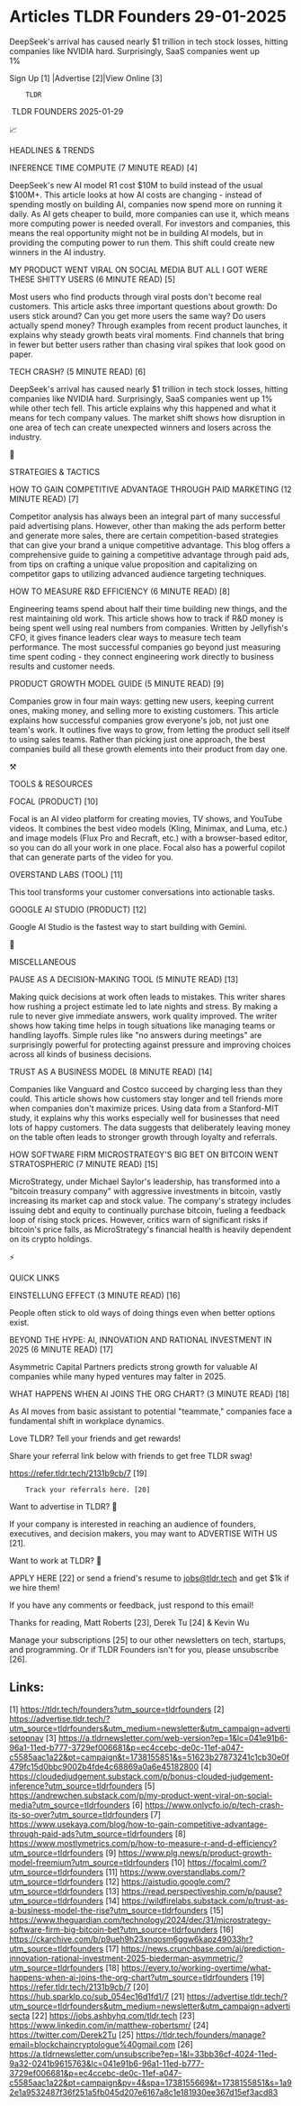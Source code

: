 # Articles TLDR Founders 29-01-2025

DeepSeek's arrival has caused nearly $1 trillion in tech stock losses,
hitting companies like NVIDIA hard. Surprisingly, SaaS companies went
up
1% ‌ ‌ ‌ ‌ ‌ ‌ ‌ ‌ ‌ ‌ ‌ ‌ ‌ ‌ ‌ ‌ ‌ ‌ ‌ ‌ ‌ ‌ ‌ ‌ ‌ ‌  ‌ ‌ ‌ ‌ ‌ ‌ ‌ ‌ ‌ ‌ ‌ ‌ ‌ ‌ ‌ ‌ ‌ ‌ ‌ ‌ ‌ ‌ ‌ ‌ ‌ ‌ 


 Sign Up [1] |Advertise [2]|View Online [3] 

		TLDR

 TLDR FOUNDERS 2025-01-29

📈 

HEADLINES & TRENDS

 INFERENCE TIME COMPUTE (7 MINUTE READ) [4] 

 DeepSeek's new AI model R1 cost $10M to build instead of the usual
$100M+. This article looks at how AI costs are changing - instead of
spending mostly on building AI, companies now spend more on running it
daily. As AI gets cheaper to build, more companies can use it, which
means more computing power is needed overall. For investors and
companies, this means the real opportunity might not be in building AI
models, but in providing the computing power to run them. This shift
could create new winners in the AI industry. 

 MY PRODUCT WENT VIRAL ON SOCIAL MEDIA BUT ALL I GOT WERE THESE SHITTY
USERS (6 MINUTE READ) [5] 

 Most users who find products through viral posts don't become real
customers. This article asks three important questions about growth:
Do users stick around? Can you get more users the same way? Do users
actually spend money? Through examples from recent product launches,
it explains why steady growth beats viral moments. Find channels that
bring in fewer but better users rather than chasing viral spikes that
look good on paper. 

 TECH CRASH? (5 MINUTE READ) [6] 

 DeepSeek's arrival has caused nearly $1 trillion in tech stock
losses, hitting companies like NVIDIA hard. Surprisingly, SaaS
companies went up 1% while other tech fell. This article explains why
this happened and what it means for tech company values. The market
shift shows how disruption in one area of tech can create unexpected
winners and losers across the industry. 

🧠 

STRATEGIES & TACTICS

 HOW TO GAIN COMPETITIVE ADVANTAGE THROUGH PAID MARKETING (12 MINUTE
READ) [7] 

 Competitor analysis has always been an integral part of many
successful paid advertising plans. However, other than making the ads
perform better and generate more sales, there are certain
competition-based strategies that can give your brand a unique
competitive advantage. This blog offers a comprehensive guide to
gaining a competitive advantage through paid ads, from tips on
crafting a unique value proposition and capitalizing on competitor
gaps to utilizing advanced audience targeting techniques. 

 HOW TO MEASURE R&D EFFICIENCY (6 MINUTE READ) [8] 

 Engineering teams spend about half their time building new things,
and the rest maintaining old work. This article shows how to track if
R&D money is being spent well using real numbers from companies.
Written by Jellyfish's CFO, it gives finance leaders clear ways to
measure tech team performance. The most successful companies go beyond
just measuring time spent coding - they connect engineering work
directly to business results and customer needs. 

 PRODUCT GROWTH MODEL GUIDE (5 MINUTE READ) [9] 

 Companies grow in four main ways: getting new users, keeping current
ones, making money, and selling more to existing customers. This
article explains how successful companies grow everyone's job, not
just one team's work. It outlines five ways to grow, from letting the
product sell itself to using sales teams. Rather than picking just one
approach, the best companies build all these growth elements into
their product from day one. 

⚒️ 

TOOLS & RESOURCES

 FOCAL (PRODUCT) [10] 

 Focal is an AI video platform for creating movies, TV shows, and
YouTube videos. It combines the best video models (Kling, Minimax, and
Luma, etc.) and image models (Flux Pro and Recraft, etc.) with a
browser-based editor, so you can do all your work in one place. Focal
also has a powerful copilot that can generate parts of the video for
you. 

 OVERSTAND LABS (TOOL) [11] 

 This tool transforms your customer conversations into actionable
tasks. 

 GOOGLE AI STUDIO (PRODUCT) [12] 

 Google AI Studio is the fastest way to start building with Gemini. 

🎁 

MISCELLANEOUS

 PAUSE AS A DECISION-MAKING TOOL (5 MINUTE READ) [13] 

 Making quick decisions at work often leads to mistakes. This writer
shares how rushing a project estimate led to late nights and stress.
By making a rule to never give immediate answers, work quality
improved. The writer shows how taking time helps in tough situations
like managing teams or handling layoffs. Simple rules like "no answers
during meetings" are surprisingly powerful for protecting against
pressure and improving choices across all kinds of business decisions.


 TRUST AS A BUSINESS MODEL (8 MINUTE READ) [14] 

 Companies like Vanguard and Costco succeed by charging less than they
could. This article shows how customers stay longer and tell friends
more when companies don't maximize prices. Using data from a
Stanford-MIT study, it explains why this works especially well for
businesses that need lots of happy customers. The data suggests that
deliberately leaving money on the table often leads to stronger growth
through loyalty and referrals. 

 HOW SOFTWARE FIRM MICROSTRATEGY'S BIG BET ON BITCOIN WENT
STRATOSPHERIC (7 MINUTE READ) [15] 

 MicroStrategy, under Michael Saylor's leadership, has transformed
into a "bitcoin treasury company" with aggressive investments in
bitcoin, vastly increasing its market cap and stock value. The
company's strategy includes issuing debt and equity to continually
purchase bitcoin, fueling a feedback loop of rising stock prices.
However, critics warn of significant risks if bitcoin's price falls,
as MicroStrategy's financial health is heavily dependent on its crypto
holdings. 

⚡ 

QUICK LINKS

 EINSTELLUNG EFFECT (3 MINUTE READ) [16] 

 People often stick to old ways of doing things even when better
options exist. 

 BEYOND THE HYPE: AI, INNOVATION AND RATIONAL INVESTMENT IN 2025 (6
MINUTE READ) [17] 

 Asymmetric Capital Partners predicts strong growth for valuable AI
companies while many hyped ventures may falter in 2025. 

 WHAT HAPPENS WHEN AI JOINS THE ORG CHART? (3 MINUTE READ) [18] 

 As AI moves from basic assistant to potential "teammate," companies
face a fundamental shift in workplace dynamics. 

Love TLDR? Tell your friends and get rewards!

 Share your referral link below with friends to get free TLDR swag! 

 https://refer.tldr.tech/2131b9cb/7 [19] 

		Track your referrals here. [20]

Want to advertise in TLDR? 📰

 If your company is interested in reaching an audience of founders,
executives, and decision makers, you may want to ADVERTISE WITH US
[21]. 

Want to work at TLDR? 💼

 APPLY HERE [22] or send a friend's resume to jobs@tldr.tech and get
$1k if we hire them! 

 If you have any comments or feedback, just respond to this email! 

Thanks for reading, 
Matt Roberts [23], Derek Tu [24] & Kevin Wu 

 Manage your subscriptions [25] to our other newsletters on tech,
startups, and programming. Or if TLDR Founders isn't for you, please
unsubscribe [26]. 

 

Links:
------
[1] https://tldr.tech/founders?utm_source=tldrfounders
[2] https://advertise.tldr.tech/?utm_source=tldrfounders&utm_medium=newsletter&utm_campaign=advertisetopnav
[3] https://a.tldrnewsletter.com/web-version?ep=1&lc=041e91b6-96a1-11ed-b777-3729ef006681&p=ec4ccebc-de0c-11ef-a047-c5585aac1a22&pt=campaign&t=1738155851&s=51623b27873241c1cb30e0f479fc15d0bbc9002b4fde4c68869a0a6e45182800
[4] https://cloudedjudgement.substack.com/p/bonus-clouded-judgement-inference?utm_source=tldrfounders
[5] https://andrewchen.substack.com/p/my-product-went-viral-on-social-media?utm_source=tldrfounders
[6] https://www.onlycfo.io/p/tech-crash-its-so-over?utm_source=tldrfounders
[7] https://www.usekaya.com/blog/how-to-gain-competitive-advantage-through-paid-ads?utm_source=tldrfounders
[8] https://www.mostlymetrics.com/p/how-to-measure-r-and-d-efficiency?utm_source=tldrfounders
[9] https://www.plg.news/p/product-growth-model-freemium?utm_source=tldrfounders
[10] https://focalml.com/?utm_source=tldrfounders
[11] https://www.overstandlabs.com/?utm_source=tldrfounders
[12] https://aistudio.google.com/?utm_source=tldrfounders
[13] https://read.perspectiveship.com/p/pause?utm_source=tldrfounders
[14] https://wildfirelabs.substack.com/p/trust-as-a-business-model-the-rise?utm_source=tldrfounders
[15] https://www.theguardian.com/technology/2024/dec/31/microstrategy-software-firm-big-bitcoin-bet?utm_source=tldrfounders
[16] https://ckarchive.com/b/p9ueh9h23xnqosm6ggw6kapz49033hr?utm_source=tldrfounders
[17] https://news.crunchbase.com/ai/prediction-innovation-rational-investment-2025-biederman-asymmetric/?utm_source=tldrfounders
[18] https://every.to/working-overtime/what-happens-when-ai-joins-the-org-chart?utm_source=tldrfounders
[19] https://refer.tldr.tech/2131b9cb/7
[20] https://hub.sparklp.co/sub_054ec16d1fd1/7
[21] https://advertise.tldr.tech/?utm_source=tldrfounders&utm_medium=newsletter&utm_campaign=advertisecta
[22] https://jobs.ashbyhq.com/tldr.tech
[23] https://www.linkedin.com/in/matthew-robertsmr/
[24] https://twitter.com/Derek2Tu
[25] https://tldr.tech/founders/manage?email=blockchaincryptologue%40gmail.com
[26] https://a.tldrnewsletter.com/unsubscribe?ep=1&l=33bb36cf-4024-11ed-9a32-0241b9615763&lc=041e91b6-96a1-11ed-b777-3729ef006681&p=ec4ccebc-de0c-11ef-a047-c5585aac1a22&pt=campaign&pv=4&spa=1738155669&t=1738155851&s=1a92e1a9532487f36f251a5fb045d207e6167a8c1e181930ee367d15ef3acd83